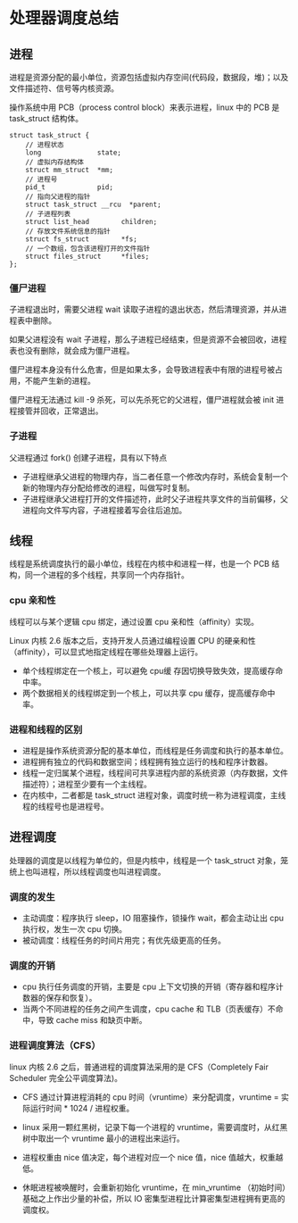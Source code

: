 # 处理器调度总结
## 进程
进程是资源分配的最小单位，资源包括虚拟内存空间(代码段，数据段，堆)；以及文件描述符、信号等内核资源。

操作系统中用 PCB（process control block）来表示进程，linux 中的 PCB 是 task_struct 结构体。
```
struct task_struct {
	// 进程状态
	long			  state;
	// 虚拟内存结构体
	struct mm_struct  *mm;
	// 进程号
	pid_t			  pid;
	// 指向父进程的指针
	struct task_struct __rcu  *parent;
	// 子进程列表
	struct list_head		children;
	// 存放文件系统信息的指针
	struct fs_struct		*fs;
	// 一个数组，包含该进程打开的文件指针
	struct files_struct		*files;
};
```

### 僵尸进程
子进程退出时，需要父进程 wait 读取子进程的退出状态，然后清理资源，并从进程表中删除。

如果父进程没有 wait 子进程，那么子进程已经结束，但是资源不会被回收，进程表也没有删除，就会成为僵尸进程。

僵尸进程本身没有什么危害，但是如果太多，会导致进程表中有限的进程号被占用，不能产生新的进程。

僵尸进程无法通过 kill -9 杀死，可以先杀死它的父进程，僵尸进程就会被 init 进程接管并回收，正常退出。

### 子进程
父进程通过 fork() 创建子进程，具有以下特点
- 子进程继承父进程的物理内存，当二者任意一个修改内存时，系统会复制一个新的物理内存分配给修改的进程，叫做写时复制。
- 子进程继承父进程打开的文件描述符，此时父子进程共享文件的当前偏移，父进程向文件写内容，子进程接着写会往后追加。

## 线程
线程是系统调度执行的最小单位，线程在内核中和进程一样，也是一个 PCB 结构，同一个进程的多个线程，共享同一个内存指针。

### cpu 亲和性
线程可以与某个逻辑 cpu 绑定，通过设置 cpu 亲和性（affinity）实现。

Linux 内核 2.6 版本之后，支持开发人员通过编程设置 CPU 的硬亲和性（affinity），可以显式地指定线程在哪些处理器上运行。
- 单个线程绑定在一个核上，可以避免 cpu缓 存因切换导致失效，提高缓存命中率。
- 两个数据相关的线程绑定到一个核上，可以共享 cpu 缓存，提高缓存命中率。

### 进程和线程的区别
- 进程是操作系统资源分配的基本单位，而线程是任务调度和执行的基本单位。
- 进程拥有独立的代码和数据空间；线程拥有独立运行的栈和程序计数器。
- 线程一定归属某个进程，线程间可共享进程内部的系统资源（内存数据，文件描述符）；进程至少要有一个主线程。
- 在内核中，二者都是 task_struct 进程对象，调度时统一称为进程调度，主线程的线程号也是进程号。

## 进程调度
处理器的调度是以线程为单位的，但是内核中，线程是一个 task_struct 对象，笼统上也叫进程，所以线程调度也叫进程调度。

### 调度的发生
- 主动调度：程序执行 sleep，IO 阻塞操作，锁操作 wait，都会主动让出 cpu 执行权，发生一次 cpu 切换。
- 被动调度：线程任务的时间片用完；有优先级更高的任务。

### 调度的开销
- cpu 执行任务调度的开销，主要是 cpu 上下文切换的开销（寄存器和程序计数器的保存和恢复）。
- 当两个不同进程的任务之间产生调度，cpu cache 和 TLB（页表缓存）不命中，导致 cache miss 和缺页中断。

### 进程调度算法（CFS）
linux 内核 2.6 之后，普通进程的调度算法采用的是 CFS（Completely Fair Scheduler 完全公平调度算法)。

- CFS 通过计算进程消耗的 cpu 时间（vruntime）来分配调度，vruntime = 实际运行时间 * 1024 / 进程权重。

- linux 采用一颗红黑树，记录下每一个进程的 vruntime，需要调度时，从红黑树中取出一个 vruntime 最小的进程出来运行。

- 进程权重由 nice 值决定，每个进程对应一个 nice 值，nice 值越大，权重越低。

- 休眠进程被唤醒时，会重新初始化 vruntime，在 min_vruntime （初始时间）基础之上作出少量的补偿，所以 IO 密集型进程比计算密集型进程拥有更高的调度权。
